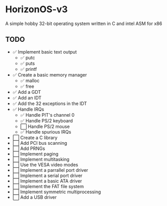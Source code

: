 # HorizonOS-v3
 A simple hobby 32-bit operating system written in C and intel ASM for x86
 
## TODO
- ✅ Implement basic text output
    - ✅ putc
    - ✅ puts
    - ✅ printf
- ✅ Create a basic memory manager
    - ✅ malloc
    - ✅ free
- ✅ Add a GDT
- ✅ Add an IDT
- ✅ Add the 32 exceptions in the IDT
- ✅ Handle IRQs
    - ✅ Handle PIT's channel 0
    - ✅ Handle PS/2 keyboard
    - ⬜ Handle PS/2 mouse
    - ✅ Handle spurious IRQs
- ⬜ Create a C library
- ⬜ Add PCI bus scanning
- ⬜ Add PRNGs
- ⬜ Implement paging
- ⬜ Implement multitasking
- ⬜ Use the VESA video modes
- ⬜ Implement a parrallel port driver
- ⬜ Implement a serial port driver
- ⬜ Implement a basic ATA driver
- ⬜ Implement the FAT file system
- ⬜ Implement symmetric multiprocessing
- ⬜ Add a USB driver